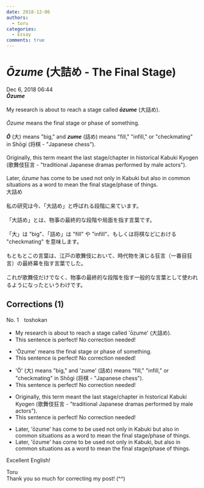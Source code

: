 ```yaml
---
date: 2018-12-06
authors:
  - toru
categories:
  - Essay
comments: true
---
```


# <strong><em>Ōzume</strong></em> (大詰め - The Final Stage)
<div class="date">Dec 6, 2018 06:44</div>
<div id="post"><div id="body_show_ori">
<strong><em>Ōzume</strong></em><br/><br/>My research is about to reach a stage called <strong><em>ōzume</em></strong> (大詰め).<br/><br/><em>Ōzume</em> means the final stage or phase of something.<br/><br/><strong><em>Ō</em></strong> (大) means "big," and <strong><em>zume</em></strong> (詰め) means "fill," "infill," or "checkmating" in Shōgi (将棋 - "Japanese chess").<br/><br/>Originally, this term meant the last stage/chapter in historical Kabuki Kyogen (歌舞伎狂言 - "traditional Japanese dramas performed by male actors").<br/><br/>Later, <em>ōzume</em> has come to be used not only in Kabuki but also in common situations as a word to mean the final stage/phase of things.
</div></div>

<!-- more -->

<div id="post_ja"><div id="body_show_mo">
大詰め<br/><br/>私の研究は今、「大詰め」と呼ばれる段階に来ています。<br/><br/>「大詰め」とは、物事の最終的な段階や局面を指す言葉です。<br/><br/>「大」は "big"、「詰め」は "fill" や "infill"、もしくは将棋などにおける "checkmating" を意味します。<br/><br/>もともとこの言葉は、江戸の歌舞伎において、時代物を演じる狂言（一番目狂言）の最終幕を指す言葉でした。<br/><br/>これが歌舞伎だけでなく、物事の最終的な段階を指す一般的な言葉として使われるようになったというわけです。
</div></div>

## Corrections (1)
<div id="block"><div class="first_name"> No. 1　<span class="just_name">toshokan</span></div><div id="block2">
<ul class="correction_field">
<li class="incorrect">My research is about to reach a stage called 'ōzume' (大詰め).</li>
<li class="corrected perfect">This sentence is perfect! No correction needed!</li>
</ul>
<ul class="correction_field">
<li class="incorrect">'Ōzume' means the final stage or phase of something.</li>
<li class="corrected perfect">This sentence is perfect! No correction needed!</li>
</ul>
<ul class="correction_field">
<li class="incorrect">'Ō' (大) means "big," and 'zume' (詰め) means "fill," "infill," or "checkmating" in Shōgi (将棋 - "Japanese chess").</li>
<li class="corrected perfect">This sentence is perfect! No correction needed!</li>
</ul>
<ul class="correction_field">
<li class="incorrect">Originally, this term meant the last stage/chapter in historical Kabuki Kyogen (歌舞伎狂言 - "traditional Japanese dramas performed by male actors").</li>
<li class="corrected perfect">This sentence is perfect! No correction needed!</li>
</ul>
<ul class="correction_field">
<li class="incorrect">Later, 'ōzume' has come to be used not only in Kabuki but also in common situations as a word to mean the final stage/phase of things.</li>
<li class="corrected correct">
Later, 'ōzume' has come to be used not only in Kabuki, but also in common situations as a word to mean the final stage/phase of things.
</li>
</ul>
<p class="comment_small">
 Excellent English!
</p>

</div><div class="name"><span class="just_name">Toru</span><br>
Thank you so much for correcting my post! (^^)
</div>
</div>
